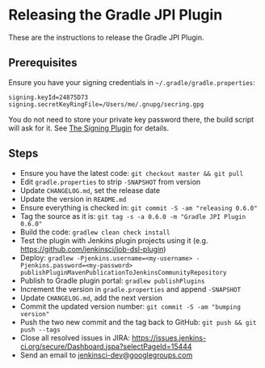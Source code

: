 Releasing the Gradle JPI Plugin
===============================

These are the instructions to release the Gradle JPI Plugin.


Prerequisites
-------------

Ensure you have your signing credentials in `~/.gradle/gradle.properties`:

    signing.keyId=24875D73
    signing.secretKeyRingFile=/Users/me/.gnupg/secring.gpg

You do not need to store your private key password there, the build script will ask for it. See
[The Signing Plugin](https://www.gradle.org/docs/current/userguide/signing_plugin.html) for details.


Steps
-----

* Ensure you have the latest code: `git checkout master && git pull`
* Edit `gradle.properties` to strip `-SNAPSHOT` from version
* Update `CHANGELOG.md`, set the release date
* Update the version in `README.md`
* Ensure everything is checked in: `git commit -S -am "releasing 0.6.0"`
* Tag the source as it is: `git tag -s -a 0.6.0 -m "Gradle JPI Plugin 0.6.0"`
* Build the code: `gradlew clean check install`
* Test the plugin with Jenkins plugin projects using it (e.g. https://github.com/jenkinsci/job-dsl-plugin)
* Deploy: `gradlew -Pjenkins.username=<my-username> -Pjenkins.password=<my-password> publishPluginMavenPublicationToJenkinsCommunityRepository`
* Publish to Gradle plugin portal: `gradlew publishPlugins`
* Increment the version in `gradle.properties` and append `-SNAPSHOT`
* Update `CHANGELOG.md`, add the next version
* Commit the updated version number: `git commit -S -am "bumping version"`
* Push the two new commit and the tag back to GitHub: `git push && git push --tags`
* Close all resolved issues in JIRA: https://issues.jenkins-ci.org/secure/Dashboard.jspa?selectPageId=15444
* Send an email to jenkinsci-dev@googlegroups.com

